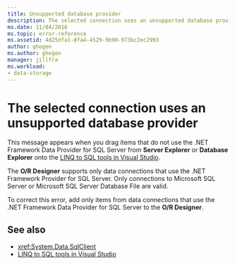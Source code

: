 ```yaml
---
title: Unsupported database provider
description: The selected connection uses an unsupported database provider
ms.date: 11/04/2016
ms.topic: error-reference
ms.assetid: 4d25dfa1-8fa4-4529-9b90-973bc2ec2993
author: ghogen
ms.author: ghogen
manager: jillfra
ms.workload:
- data-storage
---
```

# The selected connection uses an unsupported database provider

This message appears when you drag items that do not use the .NET Framework Data Provider for SQL Server from **Server Explorer** or **Database Explorer** onto the [LINQ to SQL tools in Visual Studio](../data-tools/linq-to-sql-tools-in-visual-studio2.md).

The **O/R Designer** supports only data connections that use the .NET Framework Provider for SQL Server. Only connections to Microsoft SQL Server or Microsoft SQL Server Database File are valid.

To correct this error, add only items from data connections that use the .NET Framework Data Provider for SQL Server to the **O/R Designer**.

## See also

- <xref:System.Data.SqlClient>
- [LINQ to SQL tools in Visual Studio](../data-tools/linq-to-sql-tools-in-visual-studio2.md)
